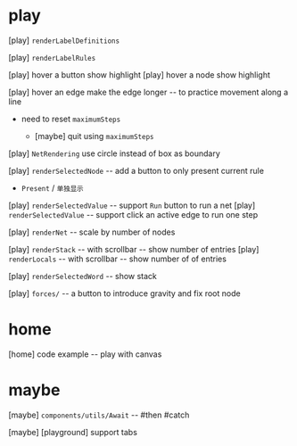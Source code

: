 # play

[play] `renderLabelDefinitions`

[play] `renderLabelRules`

[play] hover a button show highlight
[play] hover a node show highlight

[play] hover an edge make the edge longer -- to practice movement along a line

- need to reset `maximumSteps`

  - [maybe] quit using `maximumSteps`

[play] `NetRendering` use circle instead of box as boundary

[play] `renderSelectedNode` -- add a button to only present current rule

- `Present` / `单独显示`

[play] `renderSelectedValue` -- support `Run` button to run a net
[play] `renderSelectedValue` -- support click an active edge to run one step

[play] `renderNet` -- scale by number of nodes

[play] `renderStack` -- with scrollbar -- show number of entries
[play] `renderLocals` -- with scrollbar -- show number of of entries

[play] `renderSelectedWord` -- show stack

[play] `forces/` -- a button to introduce gravity and fix root node

# home

[home] code example -- play with canvas

# maybe

[maybe] `components/utils/Await` -- #then #catch

[maybe] [playground] support tabs
